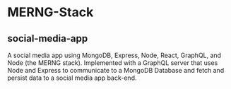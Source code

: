 # MERNG-Stack
## social-media-app
A social media app using MongoDB, Express, Node, React, GraphQL, and Node (the MERNG stack). Implemented with a GraphQL server that uses Node and Express to communicate to a MongoDB Database and fetch and persist data to a social media app back-end.
